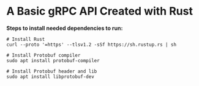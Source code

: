 # A Basic gRPC API Created with Rust

**Steps to install needed dependencies to run:**

```shell
# Install Rust
curl --proto '=https' --tlsv1.2 -sSf https://sh.rustup.rs | sh

# Install Protobuf compiler
sudo apt install protobuf-compiler

# Install Protobuf header and lib
sudo apt install libprotobuf-dev
```